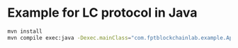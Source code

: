 # Example for LC protocol in Java
```bash
mvn install
mvn compile exec:java -Dexec.mainClass="com.fptblockchainlab.example.App"
```